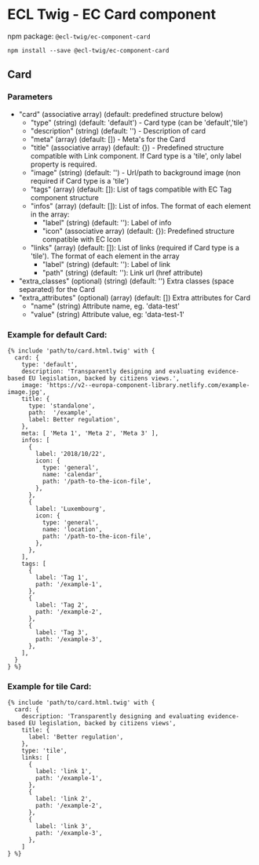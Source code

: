 # ECL Twig - EC Card component

npm package: `@ecl-twig/ec-component-card`

```shell
npm install --save @ecl-twig/ec-component-card
```

## Card

### Parameters

- "card" (associative array) (default: predefined structure below)
  - "type" (string) (default: 'default') - Card type (can be 'default','tile')
  - "description" (string) (default: '') - Description of card
  - "meta" (array) (default: []) - Meta's for the Card
  - "title" (associative array) (default: {}) - Predefined structure compatible with Link component. If Card type is a 'tile', only label property is required.
  - "image" (string) (default: '') - Url/path to background image (non required if Card type is a 'tile')
  - "tags" (array) (default: []): List of tags compatible with EC Tag component structure
  - "infos" (array) (default: []): List of infos. The format of each element in the array:
    - "label" (string) (default: ''): Label of info
    - "icon" (associative array) (default: {}): Predefined structure compatible with EC Icon
  - "links" (array) (default: []): List of links (required if Card type is a 'tile'). The format of each element in the array
    - "label" (string) (default: ''): Label of link
    - "path" (string) (default: ''): Link url (href attribute)
- "extra_classes" (optional) (string) (default: '') Extra classes (space separated) for the Card
- "extra_attributes" (optional) (array) (default: []) Extra attributes for Card
  - "name" (string) Attribute name, eg. 'data-test'
  - "value" (string) Attribute value, eg: 'data-test-1'

### Example for default Card:

```twig
{% include 'path/to/card.html.twig' with {
  card: {
    type: 'default',
    description: 'Transparently designing and evaluating evidence-based EU legislation, backed by citizens views.',
    image: 'https://v2--europa-component-library.netlify.com/example-image.jpg',
    title: {
      type: 'standalone',
      path:  '/example',
      label: Better regulation',
    },
    meta: [ 'Meta 1', 'Meta 2', 'Meta 3' ],
    infos: [
      {
        label: '2018/10/22',
        icon: {
          type: 'general',
          name: 'calendar',
          path: '/path-to-the-icon-file',
        },
      },
      {
        label: 'Luxembourg',
        icon: {
          type: 'general',
          name: 'location',
          path: '/path-to-the-icon-file',
        },
      },
    ],
    tags: [
      {
        label: 'Tag 1',
        path: '/example-1',
      },
      {
        label: 'Tag 2',
        path: '/example-2',
      },
      {
        label: 'Tag 3',
        path: '/example-3',
      },
    ],
  }
} %}
```
### Example for tile Card:
```twig
{% include 'path/to/card.html.twig' with {
  card: {
    description: 'Transparently designing and evaluating evidence-based EU legislation, backed by citizens views',
    title: {
      label: 'Better regulation',
    },
    type: 'tile',
    links: [
      {
        label: 'link 1',
        path: '/example-1',
      },
      {
        label: 'link 2',
        path: '/example-2',
      },
      {
        label: 'link 3',
        path: '/example-3',
      },
    ]
} %}
```

